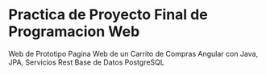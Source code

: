# Practica de Proyecto Final de Programacion Web
Web de Prototipo
Pagina Web de un Carrito de Compras
Angular con Java, JPA, Servicios Rest
Base de Datos PostgreSQL
